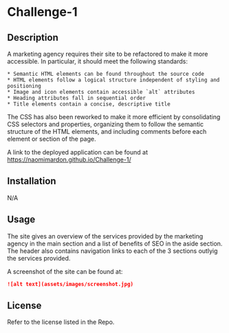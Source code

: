 # Challenge-1


## Description 

A marketing agency requires their site to be refactored to make it more accessible. In particular, it should meet the following standards:

    * Semantic HTML elements can be found throughout the source code
    * HTML elements follow a logical structure independent of styling and positioning
    * Image and icon elements contain accessible `alt` attributes
    * Heading attributes fall in sequential order
    * Title elements contain a concise, descriptive title

The CSS has also been reworked to make it more efficient by consolidating CSS selectors and properties, organizing them to follow the semantic structure of the HTML elements, and including comments before each element or section of the page.

A link to the deployed application can be found at https://naomimardon.github.io/Challenge-1/


## Installation

N/A


## Usage 

The site gives an overview of the services provided by the marketing agency in the main section and a list of benefits of SEO in the aside section. The header also contains navigation links to each of the 3 sections outlyig the services provided.

A screenshot of the site can be found at:

```md
![alt text](assets/images/screenshot.jpg)
```


## License

Refer to the license listed in the Repo.


